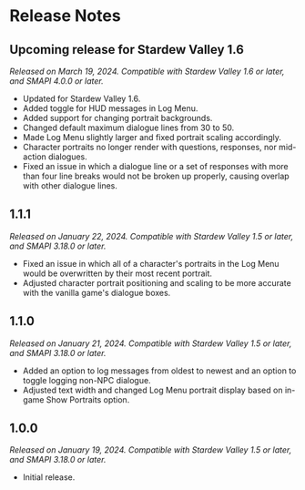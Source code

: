 # Release Notes

## Upcoming release for Stardew Valley 1.6
*Released on March 19, 2024. Compatible with Stardew Valley 1.6 or later, and SMAPI 4.0.0 or later.*

- Updated for Stardew Valley 1.6.
- Added toggle for HUD messages in Log Menu.
- Added support for changing portrait backgrounds.
- Changed default maximum dialogue lines from 30 to 50.
- Made Log Menu slightly larger and fixed portrait scaling accordingly.
- Character portraits no longer render with questions, responses, nor mid-action dialogues.
- Fixed an issue in which a dialogue line or a set of responses with more than four line breaks would not be broken up properly, causing overlap with other dialogue lines.

## 1.1.1
*Released on January 22, 2024. Compatible with Stardew Valley 1.5 or later, and SMAPI 3.18.0 or later.*

- Fixed an issue in which all of a character's portraits in the Log Menu would be overwritten by their most recent portrait.
- Adjusted character portrait positioning and scaling to be more accurate with the vanilla game's dialogue boxes.

## 1.1.0
*Released on January 21, 2024. Compatible with Stardew Valley 1.5 or later, and SMAPI 3.18.0 or later.*

- Added an option to log messages from oldest to newest and an option to toggle logging non-NPC dialogue.
- Adjusted text width and changed Log Menu portrait display based on in-game Show Portraits option.

## 1.0.0
*Released on January 19, 2024. Compatible with Stardew Valley 1.5 or later, and SMAPI 3.18.0 or later.*

- Initial release.